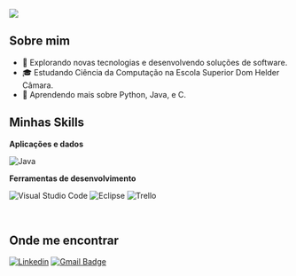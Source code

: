 ![](https://komarev.com/ghpvc/?username=iuricode&color=006bed)

## Sobre mim

- 🤔 Explorando novas tecnologias e desenvolvendo soluções de software.
- 🎓 Estudando Ciência da Computação na Escola Superior Dom Helder Câmara.
- 🌱 Aprendendo mais sobre Python, Java, e C.

## Minhas Skills

**Aplicações e dados**

![Java](https://img.shields.io/badge/-Java-333333?style=flat&logo=Java&logoColor=007396)


**Ferramentas de desenvolvimento**

![Visual Studio Code](https://img.shields.io/badge/-Visual%20Studio%20Code-333333?style=flat&logo=visual-studio-code&logoColor=007ACC)
![Eclipse](https://img.shields.io/badge/-Eclipse-333333?style=flat&logo=eclipse-ide&logoColor=2C2255)
![Trello](https://img.shields.io/badge/-Trello-333333?style=flat&logo=trello&logoColor=007ACC)

<br/>


## Onde me encontrar

[![Linkedin](https://img.shields.io/badge/-Pedro-blue?style=flat-square&logo=Linkedin&logoColor=white&link=https://www.linkedin.com/in/pedro-hipólito-912511292/)](https://www.linkedin.com/in/pedro-hipólito-912511292/)
[![Gmail Badge](https://img.shields.io/badge/-pedro.hipolito1203@gmail.com-006bed?style=flat-square&logo=Gmail&logoColor=white&link=mailto:pedro.hipolito1203@gmail.com)](mailto:pedro.hipolito1203@gmail.com)
